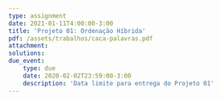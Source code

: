 ```yaml
---
type: assignment
date: 2021-01-11T4:00:00-3:00
title: 'Projeto 01: Ordenação Híbrida'
pdf: /assets/trabalhos/caca-palavras.pdf
attachment: 
solutions:
due_event: 
    type: due
    date: 2020-02-02T23:59:00-3:00
    description: 'Data limite para entrega do Projeto 01'
---
```


